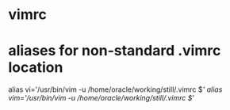 # vimrc

# aliases for non-standard .vimrc location

alias vi='/usr/bin/vim -u /home/oracle/working/still/.vimrc $*'
alias vim='/usr/bin/vim -u /home/oracle/working/still/.vimrc $*'


